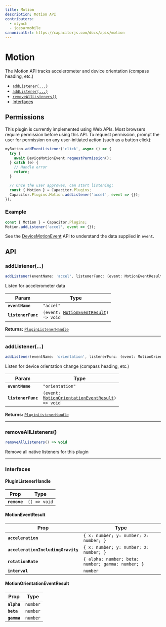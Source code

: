 ```yaml
---
title: Motion
description: Motion API
contributors:
  - mlynch
  - jcesarmobile
canonicalUrl: https://capacitorjs.com/docs/apis/motion
---
```


<plugin-platforms platforms="pwa,ios,android"></plugin-platforms>

# Motion

The Motion API tracks accelerometer and device orientation (compass heading, etc.)



- [`addListener(...)`](#addlistener)
- [`addListener(...)`](#addlistener)
- [`removeAllListeners()`](#removealllisteners)
- [Interfaces](#interfaces)



## Permissions

This plugin is currently implemented using Web APIs. Most browsers require permission before using this API. To request permission, prompt the user for permission on any user-initiated action (such as a button click):

```typescript
myButton.addEventListener('click', async () => {
  try {
    await DeviceMotionEvent.requestPermission();
  } catch (e) {
    // Handle error
    return;
  }

  // Once the user approves, can start listening:
  const { Motion } = Capacitor.Plugins;
  Capacitor.Plugins.Motion.addListener('accel', event => {});
});
```

### Example

```typescript
const { Motion } = Capacitor.Plugins;
Motion.addListener('accel', event => {});
```

See the [DeviceMotionEvent](https://developer.mozilla.org/en-US/docs/Web/API/DeviceMotionEvent) API to understand the data supplied in `event`.

## API




### addListener(...)

```typescript
addListener(eventName: 'accel', listenerFunc: (event: MotionEventResult) => void) => PluginListenerHandle
```

Listen for accelerometer data

| Param              | Type                                                                                |
| ------------------ | ----------------------------------------------------------------------------------- |
| **`eventName`**    | <code>"accel"</code>                                                                |
| **`listenerFunc`** | <code>(event: <a href="#motioneventresult">MotionEventResult</a>) =&gt; void</code> |

**Returns:** <code><a href="#pluginlistenerhandle">PluginListenerHandle</a></code>

---

### addListener(...)

```typescript
addListener(eventName: 'orientation', listenerFunc: (event: MotionOrientationEventResult) => void) => PluginListenerHandle
```

Listen for device orientation change (compass heading, etc.)

| Param              | Type                                                                                                      |
| ------------------ | --------------------------------------------------------------------------------------------------------- |
| **`eventName`**    | <code>"orientation"</code>                                                                                |
| **`listenerFunc`** | <code>(event: <a href="#motionorientationeventresult">MotionOrientationEventResult</a>) =&gt; void</code> |

**Returns:** <code><a href="#pluginlistenerhandle">PluginListenerHandle</a></code>

---

### removeAllListeners()

```typescript
removeAllListeners() => void
```

Remove all native listeners for this plugin

---

### Interfaces

#### PluginListenerHandle

| Prop         | Type                       |
| ------------ | -------------------------- |
| **`remove`** | <code>() =&gt; void</code> |

#### MotionEventResult

| Prop                               | Type                                                         |
| ---------------------------------- | ------------------------------------------------------------ |
| **`acceleration`**                 | <code>{ x: number; y: number; z: number; }</code>            |
| **`accelerationIncludingGravity`** | <code>{ x: number; y: number; z: number; }</code>            |
| **`rotationRate`**                 | <code>{ alpha: number; beta: number; gamma: number; }</code> |
| **`interval`**                     | <code>number</code>                                          |

#### MotionOrientationEventResult

| Prop        | Type                |
| ----------- | ------------------- |
| **`alpha`** | <code>number</code> |
| **`beta`**  | <code>number</code> |
| **`gamma`** | <code>number</code> |


